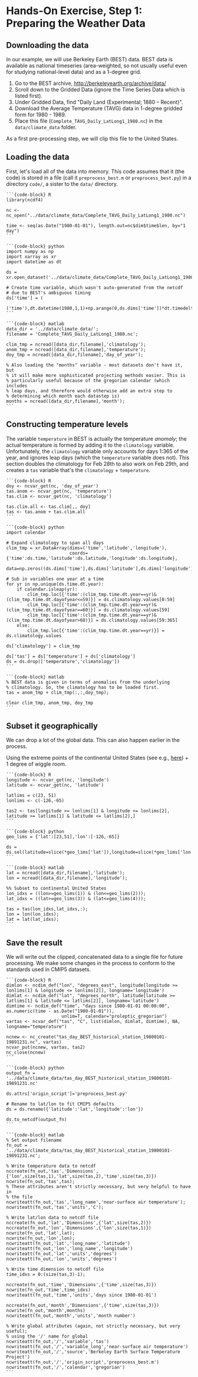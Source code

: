 # Hands-On Exercise, Step 1: Preparing the Weather Data

## Downloading the data 

In our example, we will use Berkeley Earth (BEST) data. BEST data is
available as national timeseries (area-weighted, so not usually useful
even for studying national-level data) and as a 1-degree grid.

1. Go to the BEST archive, <http://berkeleyearth.org/archive/data/>
2. Scroll down to the Gridded Data (ignore the Time Series Data which
   is listed first).
3. Under Gridded Data, find "Daily Land (Experimental; 1880 –
   Recent)".
4. Download the Average Temperature (TAVG) data in 1-degree gridded
   form for 1980 - 1989.
5. Place this file (`Complete_TAVG_Daily_LatLong1_1980.nc`) in the
   `data/climate_data` folder.

As a first pre-processing step, we will clip this file to the United
States.

## Loading the data

First, let's load all of the data into memory. This code assumes that
it (the code) is stored in a file (call it `preprocess_best.m` or
`preprocess_best.py`) in a directory `code/`, a sister to the `data/`
directory.

````{tabbed} R
```{code-block} R
library(ncdf4)

nc <- nc_open("../data/climate_data/Complete_TAVG_Daily_LatLong1_1980.nc")

time <- seq(as.Date("1980-01-01"), length.out=nc$dim$time$len, by="1 day")
```
````

````{tabbed} Python
```{code-block} python
import numpy as np
import xarray as xr
import datetime as dt

ds = xr.open_dataset('../data/climate_data/Complete_TAVG_Daily_LatLong1_1980.nc')

# Create time variable, which wasn't auto-generated from the netcdf 
# due to BEST's ambiguous timing
ds['time'] = (
    ('time'),dt.datetime(1980,1,1)+np.arange(0,ds.dims['time'])*dt.timedelta(days=1))
```
````

````{tabbed} Matlab
```{code-block} matlab
data_dir = '../data/climate_data/';
filename = 'Complete_TAVG_Daily_LatLong1_1980.nc';
	   
clim_tmp = ncread([data_dir,filename],'climatology');
anom_tmp = ncread([data_dir,filename],'temperature');
doy_tmp = ncread([data_dir,filename],'day_of_year');

% Also loading the "months" variable - most datasets don't have it, but
% it will make more sophisticated projecting methods easier. This is
% particularly useful because of the gregorian calendar (which includes
% leap days, and therefore would otherwise add an extra step to
% determining which month each datastep is)
months = ncread([data_dir,filename],'month');
```
````

## Constructing temperature levels

The variable `temperature` in BEST is actually the temperature
_anomaly_; the actual temperature is formed by adding it to the
`climatology` variable. Unfortunately, the `climatology` variable only
accounts for days 1:365 of the year, and ignores leap days (which the
`temperature` variable does not). This section doubles the climatology
for Feb 28th to also work on Feb 29th, and creates a `tas` variable
that's the `climatology` + `temperature`.

````{tabbed} R
```{code-block} R
doy <- ncvar_get(nc, 'day_of_year')
tas.anom <- ncvar_get(nc, 'temperature')
tas.clim <- ncvar_get(nc, 'climatology')

tas.clim.all <- tas.clim[,, doy]
tas <- tas.anom + tas.clim.all
```
````

````{tabbed} Python
```{code-block} python
import calendar

# Expand climatology to span all days
clim_tmp = xr.DataArray(dims=('time','latitude','longitude'),
                        coords={'time':ds.time,'latitude':ds.latitude,'longitude':ds.longitude},
                        data=np.zeros((ds.dims['time'],ds.dims['latitude'],ds.dims['longitude']))*np.nan)

# Sub in variables one year at a time
for yr in np.unique(ds.time.dt.year):
    if calendar.isleap(yr):
        clim_tmp.loc[{'time':(clim_tmp.time.dt.year==yr)&(clim_tmp.time.dt.dayofyear<=59)}] = ds.climatology.values[0:59]
        clim_tmp.loc[{'time':(clim_tmp.time.dt.year==yr)&(clim_tmp.time.dt.dayofyear==60)}] = ds.climatology.values[59]
        clim_tmp.loc[{'time':(clim_tmp.time.dt.year==yr)&(clim_tmp.time.dt.dayofyear>60)}] = ds.climatology.values[59:365]
    else:
        clim_tmp.loc[{'time':(clim_tmp.time.dt.year==yr)}] = ds.climatology.values

ds['climatology'] = clim_tmp

ds['tas'] = ds['temperature'] + ds['climatology']
ds = ds.drop(['temperature','climatology'])
```
````

````{tabbed} Matlab
```{code-block} matlab
% BEST data is given in terms of anomalies from the underlying
% climatology. So, the climatology has to be loaded first.
tas = anom_tmp + clim_tmp(:,:,doy_tmp); 

clear clim_tmp, anom_tmp, doy_tmp
```
````

## Subset it geographically

We can drop a lot of the global data. This can also happen earlier in
the process.

Using the extreme points of the continental United States (see e.g., [here](https://en.wikipedia.org/wiki/List_of_extreme_points_of_the_United_States)) + 1 degree of wiggle room.

````{tabbed} R
```{code-block} R
longitude <- ncvar_get(nc, 'longitude')
latitude <- ncvar_get(nc, 'latitude')

latlims = c(23, 51)
lonlims <- c(-126,-65)

tas2 <- tas[longitude >= lonlims[1] & longitude <= lonlims[2], latitude >= latlims[1] & latitude <= latlims[2],]
```
````

````{tabbed} Python
```{code-block} python
geo_lims = {'lat':[23,51],'lon':[-126,-65]}

ds = ds.sel(latitude=slice(*geo_lims['lat']),longitude=slice(*geo_lims['lon'])).load()
```
````

````{tabbed} Matlab
```{code-block} matlab
lat = ncread([data_dir,filename],'latitude');
lon = ncread([data_dir,filename],'longitude');

%% Subset to continental United States
lon_idxs = ((lon>=geo_lims(1)) & (lon<=geo_lims(2)));
lat_idxs = ((lat>=geo_lims(3)) & (lat<=geo_lims(4)));

tas = tas(lon_idxs,lat_idxs,:);
lon = lon(lon_idxs);
lat = lat(lat_idxs);
```
````

## Save the result

We will write out the clipped, concatenated data to a single file for
future processing. We make some changes in the process to conform to
the standards used in CMIP5 datasets.

````{tabbed} R
```{code-block} R
dimlon <- ncdim_def("lon", "degrees_east", longitude[longitude >= lonlims[1] & longitude <= lonlims[2]], longname='longitude')
dimlat <- ncdim_def("lat", "degrees_north", latitude[latitude >= latlims[1] & latitude <= latlims[2]], longname='latitude')
dimtime <- ncdim_def("time", "days since 1980-01-01 00:00:00", as.numeric(time - as.Date("1980-01-01")),
                     unlim=T, calendar="proleptic_gregorian")
vartas <- ncvar_def("tas", "C", list(dimlon, dimlat, dimtime), NA, longname="temperature")

ncnew <- nc_create("tas_day_BEST_historical_station_19800101-19891231.nc", vartas)
ncvar_put(ncnew, vartas, tas2)
nc_close(ncnew)
```
````

````{tabbed} Python
```{code-block} python
output_fn = '../data/climate_data/tas_day_BEST_historical_station_19800101-19891231.nc'

ds.attrs['origin_script']='preprocess_best.py'

# Rename to lat/lon to fit CMIP5 defaults
ds = ds.rename({'latitude':'lat','longitude':'lon'})

ds.to_netcdf(output_fn)
```
````

````{tabbed} Matlab
```{code-block} matlab
% Set output filename
fn_out = '../data/climate_data/tas_day_BEST_historical_station_19800101-19891231.nc';

% Write temperature data to netcdf 
nccreate(fn_out,'tas','Dimensions',{'lon',size(tas,1),'lat',size(tas,2),'time',size(tas,3)})
ncwrite(fn_out,'tas',tas);
% These attributes aren't strictly necessary, but very helpful to have in
% the file
ncwriteatt(fn_out,'tas','long_name','near-surface air temperature');
ncwriteatt(fn_out,'tas','units','C');

% Write lat/lon data to netcdf file
nccreate(fn_out,'lat','Dimensions',{'lat',size(tas,2)})
nccreate(fn_out,'lon','Dimensions',{'lon',size(tas,1)})
ncwrite(fn_out,'lat',lat);
ncwrite(fn_out,'lon',lon);
ncwriteatt(fn_out,'lat','long_name','latitude')
ncwriteatt(fn_out,'lon','long_name','longitude')
ncwriteatt(fn_out,'lat','units','degrees')
ncwriteatt(fn_out,'lon','units','degrees')

% Write time dimension to netcdf file
time_idxs = 0:(size(tas,3)-1);

nccreate(fn_out,'time','Dimensions',{'time',size(tas,3)})
ncwrite(fn_out,'time',time_idxs)
ncwriteatt(fn_out,'time','units','days since 1980-01-01')

nccreate(fn_out,'month','Dimensions',{'time',size(tas,3)})
ncwrite(fn_out,'month',months)
ncwriteatt(fn_out,'month','units','month number')

% Write global attributes (again, not strictly necessary, but very useful);
% using the '/' name for global
ncwriteatt(fn_out,'/','variable','tas')
ncwriteatt(fn_out,'/','variable_long','near-surface air temperature')
ncwriteatt(fn_out,'/','source','Berkeley Earth Surface Temperature Project')
ncwriteatt(fn_out,'/','origin_script','preprocess_best.m')
ncwriteatt(fn_out,'/','calendar','gregorian')
```
````
